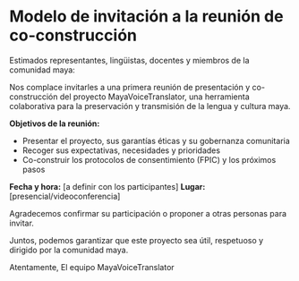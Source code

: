 # Modelo de invitación a la reunión de co-construcción

Estimados representantes, lingüistas, docentes y miembros de la comunidad maya:

Nos complace invitarles a una primera reunión de presentación y co-construcción del proyecto MayaVoiceTranslator, una herramienta colaborativa para la preservación y transmisión de la lengua y cultura maya.

**Objetivos de la reunión:**
- Presentar el proyecto, sus garantías éticas y su gobernanza comunitaria
- Recoger sus expectativas, necesidades y prioridades
- Co-construir los protocolos de consentimiento (FPIC) y los próximos pasos

**Fecha y hora:** [a definir con los participantes]
**Lugar:** [presencial/videoconferencia]

Agradecemos confirmar su participación o proponer a otras personas para invitar.

Juntos, podemos garantizar que este proyecto sea útil, respetuoso y dirigido por la comunidad maya.

Atentamente,
El equipo MayaVoiceTranslator
